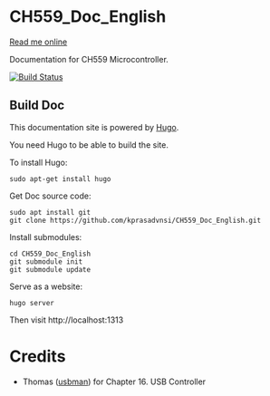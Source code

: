 # CH559_Doc_English

[Read me online](https://kprasadvnsi.github.io/CH559_Doc_English/)

Documentation for CH559 Microcontroller.

[![Build Status](https://travis-ci.org/kprasadvnsi/CH559_Doc_English.svg?branch=master)](https://travis-ci.org/kprasadvnsi/CH559_Doc_English)

## Build Doc


This documentation site is powered by [Hugo](https://gohugo.io/).

You need Hugo to be able to build the site.

To install Hugo:

```
sudo apt-get install hugo
```

Get Doc source code:
```
sudo apt install git 
git clone https://github.com/kprasadvnsi/CH559_Doc_English.git
```

Install submodules:

```
cd CH559_Doc_English
git submodule init
git submodule update
```

Serve as a website:

```
hugo server
```

Then visit http://localhost:1313

# Credits

+ Thomas ([usbman](https://github.com/usbman01)) for Chapter 16. USB Controller
